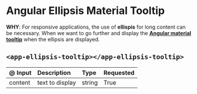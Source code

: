 # Angular Ellipsis Material Tooltip

**WHY**: For responsive applications, the use of **ellispis** for long content can be necessary. When we want to go further and display the **[Angular material tooltip](https://material.angular.io/components/tooltip/overview "Angular material tooltip")** when the ellipsis are displayed.

## `<app-ellipsis-tooltip></app-ellipsis-tooltip>`

| @ Input  | Description  | Type  | Requested  |
| :------------ | :------------ | :------------ | :------------ |
| content  | text to display  | string  | True  |
